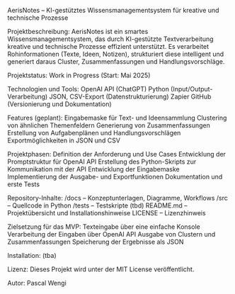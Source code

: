 AerisNotes – KI-gestütztes Wissensmanagementsystem für kreative und technische Prozesse

Projektbeschreibung: 
AerisNotes ist ein smartes Wissensmanagementsystem, das durch KI-gestützte Textverarbeitung kreative und technische Prozesse effizient unterstützt. Es verarbeitet Rohinformationen (Texte, Ideen, Notizen), strukturiert diese intelligent und generiert daraus Cluster, Zusammenfassungen und Handlungsvorschläge.

Projektstatus:
Work in Progress (Start: Mai 2025)

Technologien und Tools:
OpenAI API (ChatGPT)
Python (Input/Output-Verarbeitung)
JSON, CSV-Export (Datenstrukturierung)
Zapier 
GitHub (Versionierung und Dokumentation)

Features (geplant):
Eingabemaske für Text- und Ideensammlung
Clustering von ähnlichen Themenfeldern
Generierung von Zusammenfassungen
Erstellung von Aufgabenplänen und Handlungsvorschlägen
Exportmöglichkeiten in JSON und CSV

Projektphasen:
Definition der Anforderung und Use Cases
Entwicklung der Promptstruktur für OpenAI API
Erstellung des Python-Skripts zur Kommunikation mit der API
Entwicklung der Eingabemaske
Implementierung der Ausgabe- und Exportfunktionen
Dokumentation und erste Tests

Repository-Inhalte:
/docs – Konzeptunterlagen, Diagramme, Workflows
/src – Quellcode in Python
/tests – Testskripte (tbd)
README.md – Projektübersicht und Installationshinweise
LICENSE – Lizenzhinweis

Zielsetzung für das MVP:
Texteingabe über eine einfache Konsole
Verarbeitung der Eingaben über OpenAI API
Ausgabe von Clustern und Zusammenfassungen
Speicherung der Ergebnisse als JSON

Installation:
(tba)

Lizenz:
Dieses Projekt wird unter der MIT License veröffentlicht.

Autor:
Pascal Wengi

